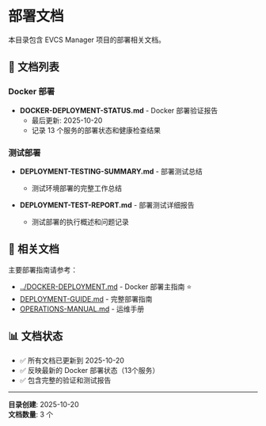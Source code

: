 # 部署文档

本目录包含 EVCS Manager 项目的部署相关文档。

## 📄 文档列表

### Docker 部署
- **DOCKER-DEPLOYMENT-STATUS.md** - Docker 部署验证报告
  - 最后更新: 2025-10-20
  - 记录 13 个服务的部署状态和健康检查结果

### 测试部署
- **DEPLOYMENT-TESTING-SUMMARY.md** - 部署测试总结
  - 测试环境部署的完整工作总结
  
- **DEPLOYMENT-TEST-REPORT.md** - 部署测试详细报告
  - 测试部署的执行概述和问题记录

## 🔗 相关文档

主要部署指南请参考：
- [../DOCKER-DEPLOYMENT.md](../DOCKER-DEPLOYMENT.md) - Docker 部署主指南 ⭐
- [DEPLOYMENT-GUIDE.md](../DEPLOYMENT-GUIDE.md) - 完整部署指南
- [OPERATIONS-MANUAL.md](../OPERATIONS-MANUAL.md) - 运维手册

## 📊 文档状态

- ✅ 所有文档已更新到 2025-10-20
- ✅ 反映最新的 Docker 部署状态（13个服务）
- ✅ 包含完整的验证和测试报告

---

**目录创建**: 2025-10-20  
**文档数量**: 3 个
